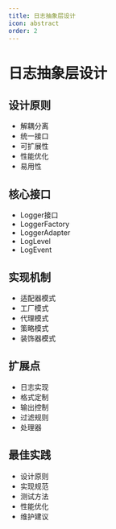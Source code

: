 ```yaml
---
title: 日志抽象层设计
icon: abstract
order: 2
---
```


# 日志抽象层设计

## 设计原则
- 解耦分离
- 统一接口
- 可扩展性
- 性能优化
- 易用性

## 核心接口
- Logger接口
- LoggerFactory
- LoggerAdapter
- LogLevel
- LogEvent

## 实现机制
- 适配器模式
- 工厂模式
- 代理模式
- 策略模式
- 装饰器模式

## 扩展点
- 日志实现
- 格式定制
- 输出控制
- 过滤规则
- 处理器

## 最佳实践
- 设计原则
- 实现规范
- 测试方法
- 性能优化
- 维护建议
